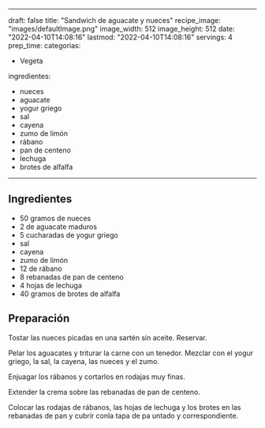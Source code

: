 
---
draft: false
title: "Sandwich de aguacate y nueces"
recipe_image: "images/defaultImage.png"
image_width: 512
image_height: 512
date: "2022-04-10T14:08:16"
lastmod: "2022-04-10T14:08:16"
servings: 4
prep_time: 
categorias:
  - Vegeta

ingredientes:
  - nueces
  - aguacate
  - yogur griego
  - sal
  - cayena
  - zumo de limón
  - rábano
  - pan de centeno
  - lechuga
  - brotes de alfalfa
---

## Ingredientes
- 50 gramos de nueces
- 2  de aguacate maduros
- 5 cucharadas de yogur griego
- sal
- cayena
- zumo de limón
- 12  de rábano
- 8 rebanadas de pan de centeno
- 4 hojas de lechuga
- 40 gramos de brotes de alfalfa

## Preparación
Tostar las nueces picadas en una sartén sin aceite. Reservar.

Pelar los aguacates y triturar la carne con un tenedor. Mezclar con el yogur griego, la sal, la cayena, las nueces y el zumo.

Enjuagar los rábanos y cortarlos en rodajas muy finas.

Extender la crema sobre las rebanadas de pan de centeno.

Colocar las rodajas de rábanos, las hojas de lechuga y los brotes en las rebanadas de pan y cubrir conla tapa de pa  untado y correspondiente.



